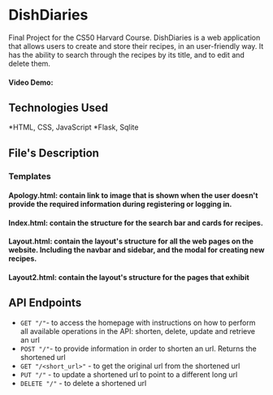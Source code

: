 # DishDiaries
Final Project for the CS50 Harvard Course.
DishDiaries is a web application that allows users to create and store their recipes, in an user-friendly way. It has the ability to search through the recipes by its title, and to edit and delete them.
#### Video Demo:  <URL HERE>
## Technologies Used
*HTML, CSS, JavaScript
*Flask, Sqlite
## File's Description
### Templates
#### Apology.html: contain link to image that is shown when the user doesn't provide the required information during registering or logging in.
#### Index.html: contain the structure for the search bar and cards for recipes.
#### Layout.html: contain the layout's structure for all the web pages on the website. Including the navbar and sidebar, and the modal for creating new recipes.
#### Layout2.html: contain the layout's structure for the pages that exhibit 
## API Endpoints

- `GET "/"`- to access the homepage with instructions on how to perform all available operations in the API: shorten, delete,
update and retrieve an url
- `POST "/"`- to provide information in order to shorten an url. Returns the shortened url
- `GET "/<short_url>"` - to get the original url from the shortened url
- `PUT "/"` - to update a shortened url to point to a different long url
- `DELETE "/"` - to delete a shortened url

